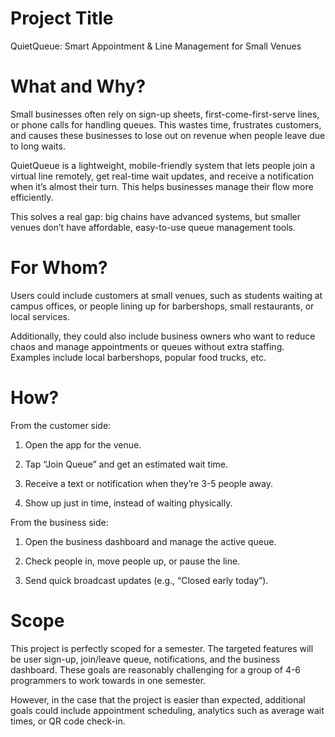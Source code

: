 # Project Title

QuietQueue: Smart Appointment & Line Management for Small Venues

# What and Why?

Small businesses often rely on sign-up sheets, first-come-first-serve lines, or phone calls for handling queues. This wastes time, frustrates customers, and causes these businesses to lose out on revenue when people leave due to long waits.

QuietQueue is a lightweight, mobile-friendly system that lets people join a virtual line remotely, get real-time wait updates, and receive a notification when it’s almost their turn. This helps businesses manage their flow more efficiently.

This solves a real gap: big chains have advanced systems, but smaller venues don’t have affordable, easy-to-use queue management tools.

# For Whom?

Users could include customers at small venues, such as students waiting at campus offices, or people lining up for barbershops, small restaurants, or local services.

Additionally, they could also include business owners who want to reduce chaos and manage appointments or queues without extra staffing. Examples include local barbershops, popular food trucks, etc.

# How?

From the customer side:

1. Open the app for the venue.

2. Tap “Join Queue” and get an estimated wait time.

3. Receive a text or notification when they’re 3-5 people away.

4. Show up just in time, instead of waiting physically.

From the business side:

1. Open the business dashboard and manage the active queue.

2. Check people in, move people up, or pause the line.

3. Send quick broadcast updates (e.g., “Closed early today”).

# Scope

This project is perfectly scoped for a semester. The targeted features will be user sign-up, join/leave queue, notifications, and the business dashboard. These goals are reasonably challenging for a group of 4-6 programmers to work towards in one semester.

However, in the case that the project is easier than expected, additional goals could include appointment scheduling, analytics such as average wait times, or QR code check-in.


